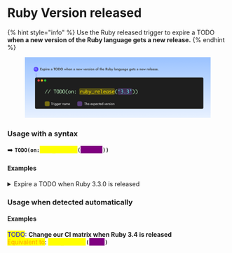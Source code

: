 # Ruby Version released

{% hint style="info" %}
Use the Ruby released trigger to expire a TODO **when a new version of the Ruby language gets a new release.**
{% endhint %}

<figure><img src="../.gitbook/assets/ruby-release.png" alt="" width="563"><figcaption></figcaption></figure>

### Usage with a syntax

➡️ **`TODO(on:`**<mark style="color:yellow;background-color:yellow;">**`ruby_release`**</mark>**`(`**<mark style="color:purple;background-color:purple;">**`'> 3.2'`**</mark>**`))`**

#### Examples

<details>

<summary>Expire a TODO when Ruby 3.3.0 is released</summary>

➡️ **`TODO(on:`**<mark style="color:yellow;background-color:yellow;">**`ruby_release`**</mark>**`(`**<mark style="color:purple;background-color:purple;">**`'3.3'`**</mark>**`))`**

</details>

### Usage when detected automatically

#### Examples

<mark style="color:blue;">TODO</mark>:  **Change our CI matrix when Ruby 3.4 is released**\
<mark style="color:orange;">Equivalent to</mark>: <mark style="color:yellow;background-color:yellow;">**`ruby_release`**</mark>**`(`**<mark style="color:purple;background-color:purple;">**`'3.4'`**</mark>**`)`**
